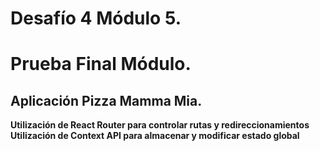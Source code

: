 # Desafío 4 Módulo 5.
# Prueba Final Módulo.
## Aplicación Pizza Mamma Mia.

**Utilización de React Router para controlar rutas y redireccionamientos**
**Utilización de Context API para almacenar y modificar estado global**
